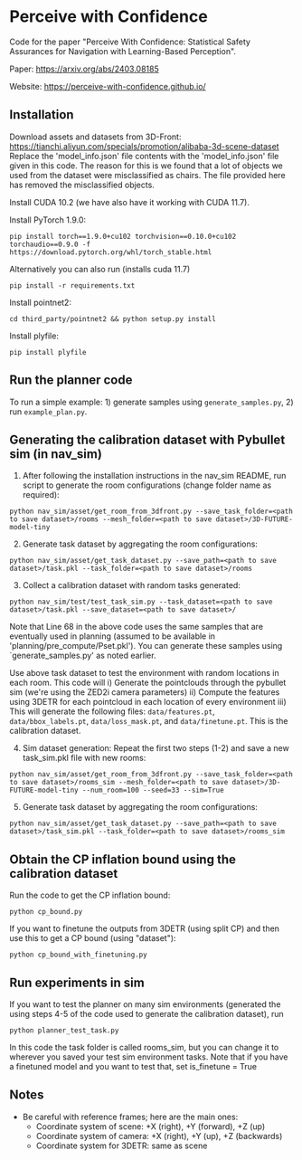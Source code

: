 # Perceive with Confidence
Code for the paper "Perceive With Confidence: Statistical Safety Assurances for Navigation with Learning-Based Perception".

Paper: https://arxiv.org/abs/2403.08185

Website: https://perceive-with-confidence.github.io/

## Installation

Download assets and datasets from 3D-Front: https://tianchi.aliyun.com/specials/promotion/alibaba-3d-scene-dataset
Replace the 'model_info.json' file contents with the 'model_info.json' file given in this code. The reason for this is we found that a lot of objects we used from the dataset were misclassified as chairs. The file provided here has removed the misclassified objects.

Install CUDA 10.2 (we have also have it working with CUDA 11.7).

Install PyTorch 1.9.0:
```
pip install torch==1.9.0+cu102 torchvision==0.10.0+cu102 torchaudio==0.9.0 -f https://download.pytorch.org/whl/torch_stable.html
```

Alternatively you can also run (installs cuda 11.7)
```
pip install -r requirements.txt
```
Install pointnet2:
```
cd third_party/pointnet2 && python setup.py install
```

Install plyfile:
```
pip install plyfile
```

## Run the planner code
To run a simple example: 1) generate samples using `generate_samples.py`, 2) run `example_plan.py`. 

## Generating the calibration dataset with Pybullet sim (in nav_sim)

1. After following the installation instructions in the nav_sim README, run script to generate the room configurations (change folder name as required):
```console
python nav_sim/asset/get_room_from_3dfront.py --save_task_folder=<path to save dataset>/rooms --mesh_folder=<path to save dataset>/3D-FUTURE-model-tiny
```

2. Generate task dataset by aggregating the room configurations:
```console
python nav_sim/asset/get_task_dataset.py --save_path=<path to save dataset>/task.pkl --task_folder=<path to save dataset>/rooms
```

3. Collect a calibration dataset with random tasks generated:
```console
python nav_sim/test/test_task_sim.py --task_dataset=<path to save dataset>/task.pkl --save_dataset=<path to save dataset>/
```
Note that Line 68 in the above code uses the same samples that are eventually used in planning (assumed to be available in 'planning/pre_compute/Pset.pkl'). You can generate these samples using `generate_samples.py' as noted earlier.

Use above task dataset to test the environment with random locations in each room. This code will 
i) Generate the pointclouds through the pybullet sim (we're using the ZED2i camera parameters)
ii) Compute the features using 3DETR for each pointcloud in each location of every environment
iii) This will generate the following files: `data/features.pt`, `data/bbox_labels.pt`, `data/loss_mask.pt`, and `data/finetune.pt`. This is the calibration dataset.

4. Sim dataset generation:
Repeat the first two steps (1-2) and save a new task_sim.pkl file with new rooms:
```console
python nav_sim/asset/get_room_from_3dfront.py --save_task_folder=<path to save dataset>/rooms_sim --mesh_folder=<path to save dataset>/3D-FUTURE-model-tiny --num_room=100 --seed=33 --sim=True
```

5. Generate task dataset by aggregating the room configurations:
```console
python nav_sim/asset/get_task_dataset.py --save_path=<path to save dataset>/task_sim.pkl --task_folder=<path to save dataset>/rooms_sim
```

## Obtain the CP inflation bound using the calibration dataset
Run the code to get the CP inflation bound:
```commandline
python cp_bound.py
```
If you want to finetune the outputs from 3DETR (using split CP) and then use this to get a CP bound (using "dataset"):
```commandline
python cp_bound_with_finetuning.py
```

## Run experiments in sim
If you want to test the planner on many sim environments (generated the using steps 4-5 of the code used to generate the calibration dataset), run
```commandline
python planner_test_task.py
```
In this code the task folder is called rooms_sim, but you can change it to wherever you saved your test sim environment tasks. 
Note that if you have a finetuned model and you want to test that, set is_finetune = True

## Notes

- Be careful with reference frames; here are the main ones:
  - Coordinate system of scene:  +X (right), +Y (forward), +Z (up)
  - Coordinate system of camera: +X (right), +Y (up), +Z (backwards)
  - Coordinate system for 3DETR: same as scene


